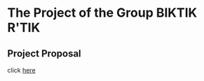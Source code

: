 # The Project of the Group BIKTIK R'TIK


## Project Proposal 
click [here]((https://pjournal.github.io/boun01g-biktik-r-tik/Project-Proposal.html))
